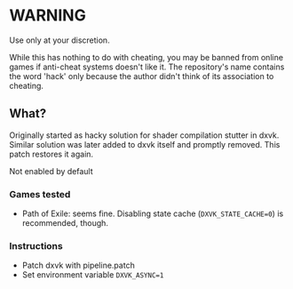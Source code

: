 # WARNING
Use only at your discretion.

While this has nothing to do with cheating, you may be banned from online games if anti-cheat systems doesn't like it.
The repository's name contains the word 'hack' only because the author didn't think of its association to cheating.

## What?
Originally started as hacky solution for shader compilation stutter in dxvk. Similar solution was later added to dxvk itself and promptly
removed. This patch restores it again.

Not enabled by default

### Games tested

* Path of Exile: seems fine. Disabling state cache (`DXVK_STATE_CACHE=0`) is recommended, though.

### Instructions

* Patch dxvk with pipeline.patch
* Set environment variable `DXVK_ASYNC=1`

